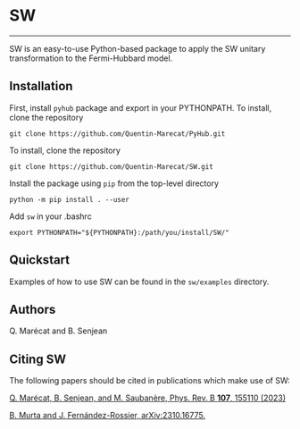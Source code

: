 # SW
----------

SW is an easy-to-use Python-based package to apply the SW unitary transformation to the Fermi-Hubbard model.

Installation
------------

First, install `pyhub` package and export in your PYTHONPATH. To install, clone the repository 

```
git clone https://github.com/Quentin-Marecat/PyHub.git
```

To install, clone the repository

```
git clone https://github.com/Quentin-Marecat/SW.git
```

Install the package using `pip` from the top-level directory

```
python -m pip install . --user
```

Add `sw` in your .bashrc

```
export PYTHONPATH="${PYTHONPATH}:/path/you/install/SW/"
```


Quickstart
----------

Examples of how to use SW can be found in the `sw/examples` directory.

Authors
----------

Q. Marécat and B. Senjean

Citing SW
----------
The following papers should be cited in publications which make use of SW:  

[Q. Marécat, B. Senjean, and M. Saubanère, Phys. Rev. B **107**, 155110 (2023)](https://duckduckgo.com](https://doi.org/10.1103/PhysRevB.107.155110)https://doi.org/10.1103/PhysRevB.107.155110)

[B. Murta and J. Fernández-Rossier, arXiv:2310.16775.](https://duckduckgo.com](https://doi.org/10.48550/arXiv.2310.16775)https://doi.org/10.48550/arXiv.2310.16775)